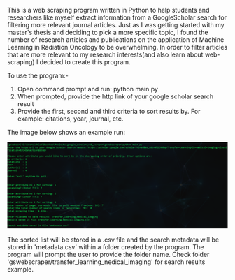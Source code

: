 This is a web scraping program written in Python to help students and researchers like myself extract information from a GoogleScholar search for filtering more relevant journal articles. Just as I was getting started with my master's thesis and deciding to pick a more specific topic, I found the number of research articles and publications on the application of Machine Learning in Radiation Oncology to be overwhelming. In order to filter articles that are more relevant to my research interests(and also learn about web-scraping) I decided to create this program.

To use the program:-

1. Open command prompt and run: python main.py
2. When prompted, provide the http link of your google scholar search result
3. Provide the first, second and third criteria to sort results by. For example: citations, year, journal, etc.

The image below shows an example run:

 <img src = "image.png" width = 800>


The sorted list will be stored in a .csv file and the search metadata will be stored in 'metadata.csv' within a folder created by the program. The program will prompt the user to provide the folder name. Check folder 'gswebscraper/transfer_learning_nedical_imaging' for search results example.
